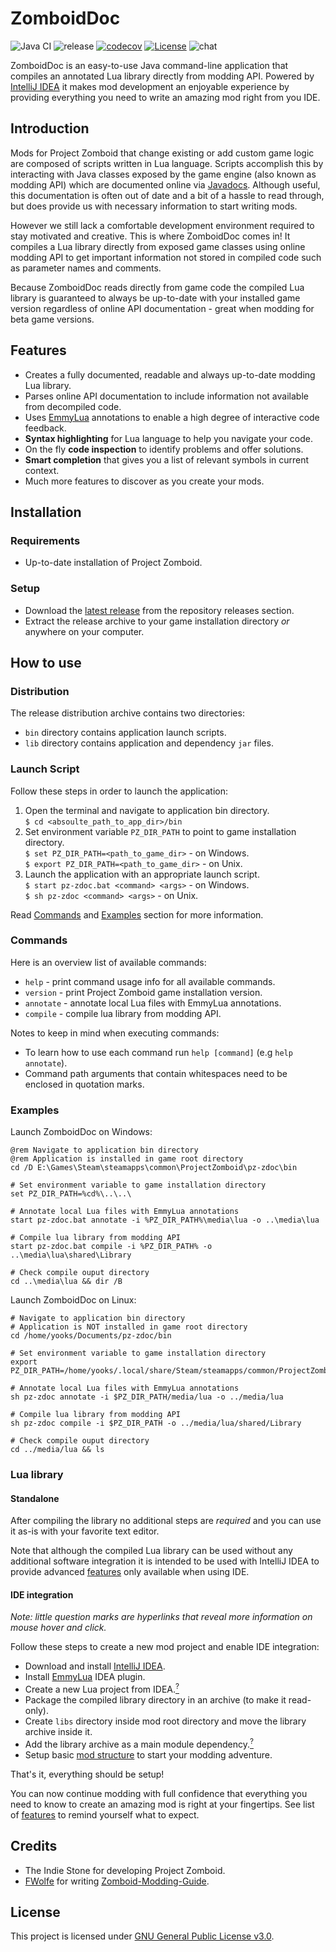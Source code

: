 # ZomboidDoc

![Java CI](https://github.com/yooksi/pz-zdoc/workflows/Java%20CI/badge.svg?branch=dev) ![release](https://img.shields.io/github/v/release/yooksi/pz-zdoc) [![codecov](https://codecov.io/gh/yooksi/pz-zdoc/branch/master/graph/badge.svg?token=4D4PT2512I)](https://codecov.io/gh/yooksi/pz-zdoc) [![License](https://img.shields.io/github/license/yooksi/pz-zdoc)](https://www.gnu.org/licenses/) ![chat](https://img.shields.io/discord/717757483376050203?color=7289DA)

ZomboidDoc is an easy-to-use Java command-line application that compiles an annotated Lua library directly from modding API. Powered by [IntelliJ IDEA](https://www.jetbrains.com/idea/) it makes mod development an enjoyable experience by providing everything you need to write an amazing mod right from you IDE.

## Introduction

Mods for Project Zomboid that change existing or add custom game logic are composed of scripts written in Lua language. Scripts accomplish this by interacting with Java classes exposed by the game engine (also known as modding API) which are documented online via [Javadocs](https://projectzomboid.com/modding/). Although useful, this documentation is often out of date and a bit of a hassle to read through, but does provide us with necessary information to start writing mods.

However we still lack a comfortable development environment required to stay motivated and creative. This is where ZomboidDoc comes in! It compiles a Lua library directly from exposed game classes using online modding API to get important information not stored in compiled code such as parameter names and comments.

Because ZomboidDoc reads directly from game code the compiled Lua library is guaranteed to always be up-to-date with your installed game version regardless of online API documentation - great when modding for beta game versions.

## Features

- Creates a fully documented, readable and always up-to-date modding Lua library.
- Parses online API documentation to include information not available from decompiled code.
- Uses [EmmyLua](https://github.com/EmmyLua/IntelliJ-EmmyLua) annotations to enable a high degree of interactive code feedback.
- **Syntax highlighting** for Lua language to help you navigate your code.
- On the fly **code inspection** to identify problems and offer solutions.
- **Smart completion** that gives you a list of relevant symbols in current context.
- Much more features to discover as you create your mods.

## Installation

### Requirements

- Up-to-date installation of Project Zomboid.

### Setup

- Download the [latest release](https://github.com/yooksi/pz-zdoc/releases/latest) from the repository releases section.
- Extract the release archive to your game installation directory <i>or</i> anywhere on your computer.

## How to use

### Distribution

The release distribution archive contains two directories:

- `bin` directory contains application launch scripts.
- `lib` directory contains application and dependency `jar` files.

### Launch Script

Follow these steps in order to launch the application:

1. Open the terminal and navigate to application bin directory.  
   `$ cd <absoulte_path_to_app_dir>/bin`
2. Set environment variable `PZ_DIR_PATH` to point to game installation directory.  
   `$ set PZ_DIR_PATH=<path_to_game_dir>` - on Windows.  
   `$ export PZ_DIR_PATH=<path_to_game_dir>` - on Unix.
3. Launch the application with an appropriate launch script.  
   `$ start pz-zdoc.bat <command> <args>` - on Windows.  
   `$ sh pz-zdoc <command> <args>` - on Unix.

Read [Commands](#commands) and [Examples](#examples) section for more information.

### Commands

Here is an overview list of available commands:

- `help` - print command usage info for all available commands.
- `version` - print Project Zomboid game installation version.
- `annotate` - annotate local Lua files with EmmyLua annotations.
- `compile` - compile lua library from modding API.

Notes to keep in mind when executing commands:

- To learn how to use each command run `help [command]` (e.g `help annotate`).
- Command path arguments that contain whitespaces need to be enclosed in quotation marks.

### Examples

Launch ZomboidDoc on Windows:

```batch
@rem Navigate to application bin directory
@rem Application is installed in game root directory
cd /D E:\Games\Steam\steamapps\common\ProjectZomboid\pz-zdoc\bin

# Set environment variable to game installation directory
set PZ_DIR_PATH=%cd%\..\..\

# Annotate local Lua files with EmmyLua annotations
start pz-zdoc.bat annotate -i %PZ_DIR_PATH%\media\lua -o ..\media\lua

# Compile lua library from modding API
start pz-zdoc.bat compile -i %PZ_DIR_PATH% -o ..\media\lua\shared\Library

# Check compile ouput directory
cd ..\media\lua && dir /B
```

Launch ZomboidDoc on Linux:

```shell
# Navigate to application bin directory
# Application is NOT installed in game root directory
cd /home/yooks/Documents/pz-zdoc/bin

# Set environment variable to game installation directory
export PZ_DIR_PATH=/home/yooks/.local/share/Steam/steamapps/common/ProjectZomboid/projectzomboid

# Annotate local Lua files with EmmyLua annotations
sh pz-zdoc annotate -i $PZ_DIR_PATH/media/lua -o ../media/lua

# Compile lua library from modding API
sh pz-zdoc compile -i $PZ_DIR_PATH -o ../media/lua/shared/Library

# Check compile ouput directory
cd ../media/lua && ls
```

### Lua library

#### Standalone

After compiling the library no additional steps are *required* and you can use it as-is with your favorite text editor.

Note that although the compiled Lua library can be used without any additional software integration it is intended to be used with IntelliJ IDEA to provide advanced [features](#features) only available when using IDE.

#### IDE integration

*Note: little question marks are hyperlinks that reveal more information on mouse hover and click.*

Follow these steps to create a new mod project and enable IDE integration:

- Download and install [IntelliJ IDEA](https://www.jetbrains.com/idea/download/).
- Install [EmmyLua](https://plugins.jetbrains.com/plugin/9768-emmylua) IDEA plugin.
- Create a new Lua project from IDEA.[<sup>?</sup>](#ide-integration "File -> New -> Project... -> Lua")
- Package the compiled library directory in an archive (to make it read-only).
- Create `libs` directory inside mod root directory and move the library archive inside it.
- Add the library archive as a main module dependency.[<sup>?</sup>](https://www.jetbrains.com/help/idea/working-with-module-dependencies.html#add-a-new-dependency "File -> Project Structure... -> Modules -> <module> -> Dependencies -> Add (Alt + Insert) -> Library... (Lua Zip Library)")
- Setup basic [mod structure](https://github.com/FWolfe/Zomboid-Modding-Guide/blob/master/structure/README.md) to start your modding adventure.

That's it, everything should be setup!

You can now continue modding with full confidence that everything you need to know to create an amazing mod is right at your fingertips. See list of [features](#features) to remind yourself what to expect.



## Credits

- The Indie Stone for developing Project Zomboid.
- [FWolfe](https://github.com/FWolfe/) for writing [Zomboid-Modding-Guide](https://github.com/FWolfe/Zomboid-Modding-Guide).

## License

This project is licensed under [GNU General Public License v3.0](https://github.com/yooksi/pz-zdoc/blob/master/LICENSE.txt).